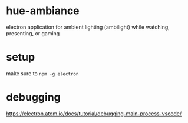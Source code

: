 # hue-ambiance
electron application for ambient lighting (ambilight) while watching, presenting, or gaming

# setup
make sure to `npm -g electron`

# debugging
https://electron.atom.io/docs/tutorial/debugging-main-process-vscode/
